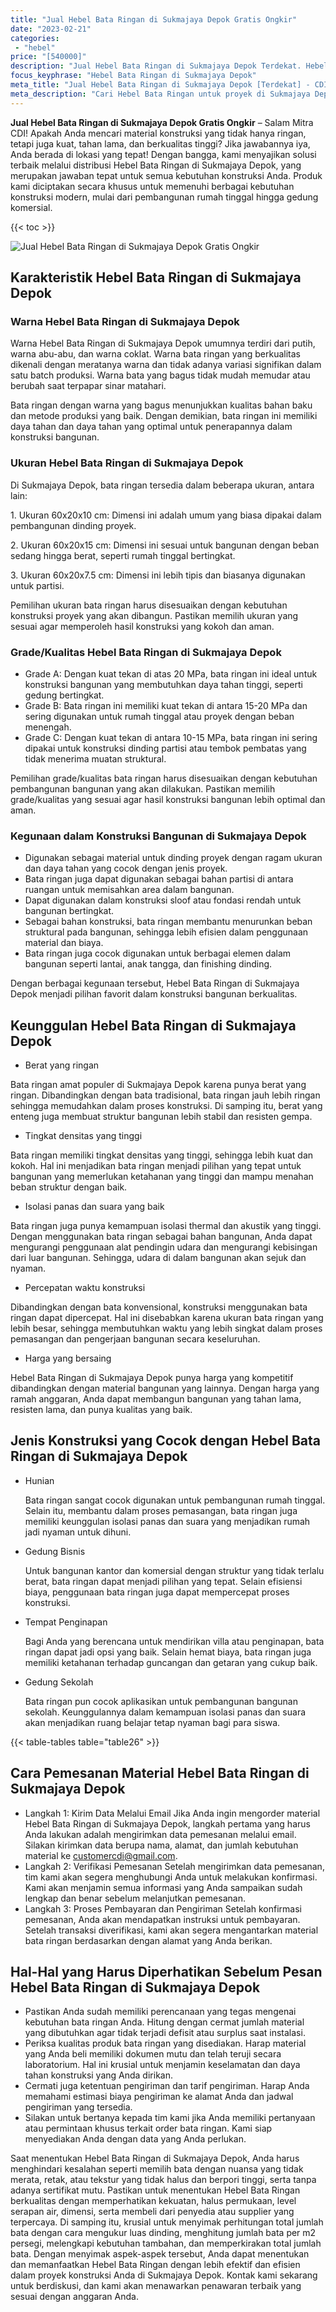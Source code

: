 ```yaml
---
title: "Jual Hebel Bata Ringan di Sukmajaya Depok Gratis Ongkir"
date: "2023-02-21"
categories:
 - "hebel"
price: "[540000]"
description: "Jual Hebel Bata Ringan di Sukmajaya Depok Terdekat. Hebel Bata Ringan ini sering dipakai dalam proyek pembangunan sebagai material dinding yang kuat dan berkualitas. Silakan hubungi kami untuk informasi lebih lanjut."
focus_keyphrase: "Hebel Bata Ringan di Sukmajaya Depok"
meta_title: "Jual Hebel Bata Ringan di Sukmajaya Depok [Terdekat] - CDI"
meta_description: "Cari Hebel Bata Ringan untuk proyek di Sukmajaya Depok? Kami menawarkan Hebel Bata Ringan berkualitas untuk material dinding. Raih penawaran terbaik sekarang."
---
```


**Jual Hebel Bata Ringan di Sukmajaya Depok Gratis Ongkir** – Salam Mitra CDI! Apakah Anda mencari material konstruksi yang tidak hanya ringan, tetapi juga kuat, tahan lama, dan berkualitas tinggi? Jika jawabannya iya, Anda berada di lokasi yang tepat! Dengan bangga, kami menyajikan solusi terbaik melalui distribusi Hebel Bata Ringan di Sukmajaya Depok, yang merupakan jawaban tepat untuk semua kebutuhan konstruksi Anda. Produk kami diciptakan secara khusus untuk memenuhi berbagai kebutuhan konstruksi modern, mulai dari pembangunan rumah tinggal hingga gedung komersial.

{{< toc >}}

![Jual Hebel Bata Ringan di Sukmajaya Depok Gratis Ongkir](/images/hebel/hebel-bataringan-11.jpg)

## Karakteristik Hebel Bata Ringan di Sukmajaya Depok

### Warna Hebel Bata Ringan di Sukmajaya Depok

Warna Hebel Bata Ringan di Sukmajaya Depok umumnya terdiri dari putih, warna abu-abu, dan warna coklat. Warna bata ringan yang berkualitas dikenali dengan meratanya warna dan tidak adanya variasi signifikan dalam satu batch produksi. Warna bata yang bagus tidak mudah memudar atau berubah saat terpapar sinar matahari.

Bata ringan dengan warna yang bagus menunjukkan kualitas bahan baku dan metode produksi yang baik. Dengan demikian, bata ringan ini memiliki daya tahan dan daya tahan yang optimal untuk penerapannya dalam konstruksi bangunan.

### Ukuran Hebel Bata Ringan di Sukmajaya Depok

Di Sukmajaya Depok, bata ringan tersedia dalam beberapa ukuran, antara lain:

1\. Ukuran 60x20x10 cm: Dimensi ini adalah umum yang biasa dipakai dalam pembangunan dinding proyek.

2\. Ukuran 60x20x15 cm: Dimensi ini sesuai untuk bangunan dengan beban sedang hingga berat, seperti rumah tinggal bertingkat.

3\. Ukuran 60x20x7.5 cm: Dimensi ini lebih tipis dan biasanya digunakan untuk partisi.

Pemilihan ukuran bata ringan harus disesuaikan dengan kebutuhan konstruksi proyek yang akan dibangun. Pastikan memilih ukuran yang sesuai agar memperoleh hasil konstruksi yang kokoh dan aman.

### Grade/Kualitas Hebel Bata Ringan di Sukmajaya Depok

*   Grade A: Dengan kuat tekan di atas 20 MPa, bata ringan ini ideal untuk konstruksi bangunan yang membutuhkan daya tahan tinggi, seperti gedung bertingkat.
*   Grade B: Bata ringan ini memiliki kuat tekan di antara 15-20 MPa dan sering digunakan untuk rumah tinggal atau proyek dengan beban menengah.
*   Grade C: Dengan kuat tekan di antara 10-15 MPa, bata ringan ini sering dipakai untuk konstruksi dinding partisi atau tembok pembatas yang tidak menerima muatan struktural.

Pemilihan grade/kualitas bata ringan harus disesuaikan dengan kebutuhan pembangunan bangunan yang akan dilakukan. Pastikan memilih grade/kualitas yang sesuai agar hasil konstruksi bangunan lebih optimal dan aman.

### Kegunaan dalam Konstruksi Bangunan di Sukmajaya Depok

*   Digunakan sebagai material untuk dinding proyek dengan ragam ukuran dan daya tahan yang cocok dengan jenis proyek.
*   Bata ringan juga dapat digunakan sebagai bahan partisi di antara ruangan untuk memisahkan area dalam bangunan.
*   Dapat digunakan dalam konstruksi sloof atau fondasi rendah untuk bangunan bertingkat.
*   Sebagai bahan konstruksi, bata ringan membantu menurunkan beban struktural pada bangunan, sehingga lebih efisien dalam penggunaan material dan biaya.
*   Bata ringan juga cocok digunakan untuk berbagai elemen dalam bangunan seperti lantai, anak tangga, dan finishing dinding.

Dengan berbagai kegunaan tersebut, Hebel Bata Ringan di Sukmajaya Depok menjadi pilihan favorit dalam konstruksi bangunan berkualitas.

## Keunggulan Hebel Bata Ringan di Sukmajaya Depok

*   Berat yang ringan

Bata ringan amat populer di Sukmajaya Depok karena punya berat yang ringan. Dibandingkan dengan bata tradisional, bata ringan jauh lebih ringan sehingga memudahkan dalam proses konstruksi. Di samping itu, berat yang enteng juga membuat struktur bangunan lebih stabil dan resisten gempa.
*   Tingkat densitas yang tinggi

Bata ringan memiliki tingkat densitas yang tinggi, sehingga lebih kuat dan kokoh. Hal ini menjadikan bata ringan menjadi pilihan yang tepat untuk bangunan yang memerlukan ketahanan yang tinggi dan mampu menahan beban struktur dengan baik.
*   Isolasi panas dan suara yang baik

Bata ringan juga punya kemampuan isolasi thermal dan akustik yang tinggi. Dengan menggunakan bata ringan sebagai bahan bangunan, Anda dapat mengurangi penggunaan alat pendingin udara dan mengurangi kebisingan dari luar bangunan. Sehingga, udara di dalam bangunan akan sejuk dan nyaman.
*   Percepatan waktu konstruksi

Dibandingkan dengan bata konvensional, konstruksi menggunakan bata ringan dapat dipercepat. Hal ini disebabkan karena ukuran bata ringan yang lebih besar, sehingga membutuhkan waktu yang lebih singkat dalam proses pemasangan dan pengerjaan bangunan secara keseluruhan.
*   Harga yang bersaing

Hebel Bata Ringan di Sukmajaya Depok punya harga yang kompetitif dibandingkan dengan material bangunan yang lainnya. Dengan harga yang ramah anggaran, Anda dapat membangun bangunan yang tahan lama, resisten lama, dan punya kualitas yang baik.

## Jenis Konstruksi yang Cocok dengan Hebel Bata Ringan di Sukmajaya Depok

*   Hunian

    Bata ringan sangat cocok digunakan untuk pembangunan rumah tinggal. Selain itu, membantu dalam proses pemasangan, bata ringan juga memiliki keunggulan isolasi panas dan suara yang menjadikan rumah jadi nyaman untuk dihuni.
*   Gedung Bisnis

    Untuk bangunan kantor dan komersial dengan struktur yang tidak terlalu berat, bata ringan dapat menjadi pilihan yang tepat. Selain efisiensi biaya, penggunaan bata ringan juga dapat mempercepat proses konstruksi.
*   Tempat Penginapan

    Bagi Anda yang berencana untuk mendirikan villa atau penginapan, bata ringan dapat jadi opsi yang baik. Selain hemat biaya, bata ringan juga memiliki ketahanan terhadap guncangan dan getaran yang cukup baik.
*   Gedung Sekolah

    Bata ringan pun cocok aplikasikan untuk pembangunan bangunan sekolah. Keunggulannya dalam kemampuan isolasi panas dan suara akan menjadikan ruang belajar tetap nyaman bagi para siswa.

{{< table-tables table="table26" >}}

## Cara Pemesanan Material Hebel Bata Ringan di Sukmajaya Depok

*   Langkah 1: Kirim Data Melalui Email
Jika Anda ingin mengorder material Hebel Bata Ringan di Sukmajaya Depok, langkah pertama yang harus Anda lakukan adalah mengirimkan data pemesanan melalui email. Silakan kirimkan data berupa nama, alamat, dan jumlah kebutuhan material ke customercdi@gmail.com.
*   Langkah 2: Verifikasi Pemesanan
Setelah mengirimkan data pemesanan, tim kami akan segera menghubungi Anda untuk melakukan konfirmasi. Kami akan menjamin semua informasi yang Anda sampaikan sudah lengkap dan benar sebelum melanjutkan pemesanan.
*   Langkah 3: Proses Pembayaran dan Pengiriman
Setelah konfirmasi pemesanan, Anda akan mendapatkan instruksi untuk pembayaran. Setelah transaksi diverifikasi, kami akan segera mengantarkan material bata ringan berdasarkan dengan alamat yang Anda berikan.

## Hal-Hal yang Harus Diperhatikan Sebelum Pesan Hebel Bata Ringan di Sukmajaya Depok

*   Pastikan Anda sudah memiliki perencanaan yang tegas mengenai kebutuhan bata ringan Anda. Hitung dengan cermat jumlah material yang dibutuhkan agar tidak terjadi defisit atau surplus saat instalasi.
*   Periksa kualitas produk bata ringan yang disediakan. Harap material yang Anda beli memiliki dokumen mutu dan telah teruji secara laboratorium. Hal ini krusial untuk menjamin keselamatan dan daya tahan konstruksi yang Anda dirikan.
*   Cermati juga ketentuan pengiriman dan tarif pengiriman. Harap Anda memahami estimasi biaya pengiriman ke alamat Anda dan jadwal pengiriman yang tersedia.
*   Silakan untuk bertanya kepada tim kami jika Anda memiliki pertanyaan atau permintaan khusus terkait order bata ringan. Kami siap menyediakan Anda dengan data yang Anda perlukan.

Saat menentukan Hebel Bata Ringan di Sukmajaya Depok, Anda harus menghindari kesalahan seperti memilih bata dengan nuansa yang tidak merata, retak, atau tekstur yang tidak halus dan berpori tinggi, serta tanpa adanya sertifikat mutu. Pastikan untuk menentukan Hebel Bata Ringan berkualitas dengan memperhatikan kekuatan, halus permukaan, level serapan air, dimensi, serta membeli dari penyedia atau supplier yang terpercaya. Di samping itu, krusial untuk menyimak perhitungan total jumlah bata dengan cara mengukur luas dinding, menghitung jumlah bata per m2 persegi, melengkapi kebutuhan tambahan, dan memperkirakan total jumlah bata. Dengan menyimak aspek-aspek tersebut, Anda dapat menentukan dan memanfaatkan Hebel Bata Ringan dengan lebih efektif dan efisien dalam proyek konstruksi Anda di Sukmajaya Depok. Kontak kami sekarang untuk berdiskusi, dan kami akan menawarkan penawaran terbaik yang sesuai dengan anggaran Anda.